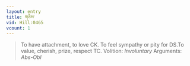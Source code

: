 ```yaml
---
layout: entry
title: གཅེས་
vid: Hill:0465
vcount: 1
---
```

> To have attachment, to love CK\. To feel sympathy or pity for DS\.To value, cherish, prize, respect TC\.
> Volition: _Involuntary_
> Arguments: _Abs-Obl_


